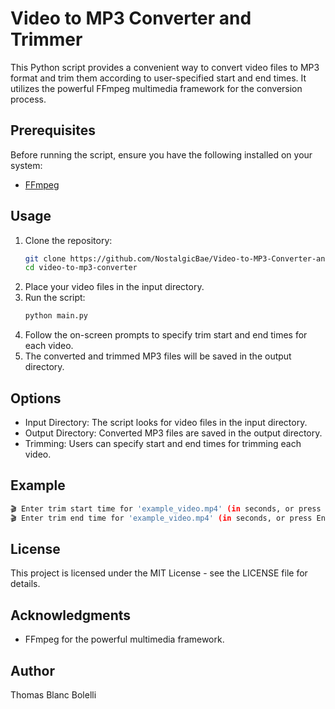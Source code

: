 # Video to MP3 Converter and Trimmer

This Python script provides a convenient way to convert video files to MP3 format and trim them according to user-specified start and end times. It utilizes the powerful FFmpeg multimedia framework for the conversion process.

## Prerequisites

Before running the script, ensure you have the following installed on your system:
- [FFmpeg](https://ffmpeg.org/download.html)

## Usage

1. Clone the repository:
   ```bash
   git clone https://github.com/NostalgicBae/Video-to-MP3-Converter-and-Trimmer.git
   cd video-to-mp3-converter
   ```
2. Place your video files in the input directory.
3. Run the script:
   ```bash
   python main.py
   ```
4. Follow the on-screen prompts to specify trim start and end times for each video.
5. The converted and trimmed MP3 files will be saved in the output directory.

## Options

- Input Directory: The script looks for video files in the input directory.
- Output Directory: Converted MP3 files are saved in the output directory.
- Trimming: Users can specify start and end times for trimming each video.

## Example

   ```bash
   🎬 Enter trim start time for 'example_video.mp4' (in seconds, or press Enter to skip): 10
   🎬 Enter trim end time for 'example_video.mp4' (in seconds, or press Enter to skip): 60
   ```

## License

This project is licensed under the MIT License - see the LICENSE file for details.

## Acknowledgments

- FFmpeg for the powerful multimedia framework.

## Author

Thomas Blanc Bolelli